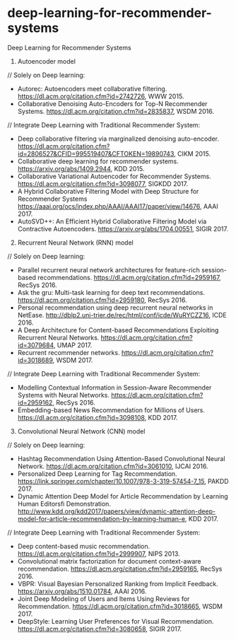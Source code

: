 # deep-learning-for-recommender-systems
Deep Learning for Recommender Systems
1. Autoencoder model

// Solely on Deep learning:
- Autorec: Autoencoders meet collaborative filtering. https://dl.acm.org/citation.cfm?id=2742726, WWW 2015.
- Collaborative Denoising Auto-Encoders for Top-N Recommender Systems. https://dl.acm.org/citation.cfm?id=2835837, WSDM 2016.

// Integrate Deep Learning with Traditional Recommender System:
- Deep collaborative filtering via marginalized denoising auto-encoder. https://dl.acm.org/citation.cfm?id=2806527&CFID=995519407&CFTOKEN=19890743, CIKM 2015.
- Collaborative deep learning for recommender systems. https://arxiv.org/abs/1409.2944, KDD 2015.
- Collaborative Variational Autoencoder for Recommender Systems. https://dl.acm.org/citation.cfm?id=3098077, SIGKDD 2017.
- A Hybrid Collaborative Filtering Model with Deep Structure for Recommender Systems https://aaai.org/ocs/index.php/AAAI/AAAI17/paper/view/14676, AAAI 2017.
- AutoSVD++: An Efficient Hybrid Collaborative Filtering Model via Contractive Autoencoders. https://arxiv.org/abs/1704.00551, SIGIR 2017.

2. Recurrent Neural Network (RNN) model

// Solely on Deep learning:
- Parallel recurrent neural network architectures for feature-rich session-based recommendations. https://dl.acm.org/citation.cfm?id=2959167, RecSys 2016.
- Ask the gru: Multi-task learning for deep text recommendations. https://dl.acm.org/citation.cfm?id=2959180, RecSys 2016.
- Personal recommendation using deep recurrent neural networks in NetEase. http://dblp2.uni-trier.de/rec/html/conf/icde/WuRYCZZ16, ICDE 2016.
- A Deep Architecture for Content-based Recommendations Exploiting Recurrent Neural Networks. https://dl.acm.org/citation.cfm?id=3079684, UMAP 2017.
- Recurrent recommender networks. https://dl.acm.org/citation.cfm?id=3018689, WSDM 2017.

// Integrate Deep Learning with Traditional Recommender System:
- Modelling Contextual Information in Session-Aware Recommender Systems with Neural Networks. https://dl.acm.org/citation.cfm?id=2959162, RecSys 2016. 
- Embedding-based News Recommendation for Millions of Users. https://dl.acm.org/citation.cfm?id=3098108, KDD 2017.

3. Convolutional Neural Network (CNN) model
 
// Solely on Deep learning:
- Hashtag Recommendation Using Attention-Based Convolutional Neural Network. https://dl.acm.org/citation.cfm?id=3061010, IJCAI 2016. 
- Personalized Deep Learning for Tag Recommendation. https://link.springer.com/chapter/10.1007/978-3-319-57454-7_15, PAKDD 2017.
- Dynamic Attention Deep Model for Article Recommendation by Learning Human Editorsfi Demonstration. http://www.kdd.org/kdd2017/papers/view/dynamic-attention-deep-model-for-article-recommendation-by-learning-human-e, KDD 2017.

// Integrate Deep Learning with Traditional Recommender System:
- Deep content-based music recommendation. https://dl.acm.org/citation.cfm?id=2999907, NIPS 2013. 
- Convolutional matrix factorization for document context-aware recommendation. https://dl.acm.org/citation.cfm?id=2959165, RecSys 2016. 
- VBPR: Visual Bayesian Personalized Ranking from Implicit Feedback. https://arxiv.org/abs/1510.01784, AAAI 2016.
- Joint Deep Modeling of Users and Items Using Reviews for Recommendation. https://dl.acm.org/citation.cfm?id=3018665, WSDM 2017.
- DeepStyle: Learning User Preferences for Visual Recommendation. https://dl.acm.org/citation.cfm?id=3080658, SIGIR 2017.

